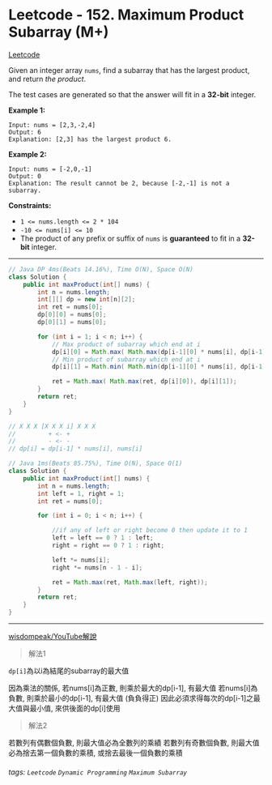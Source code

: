 # Leetcode - 152. Maximum Product Subarray (M+)

[Leetcode](https://leetcode.com/problems/maximum-product-subarray/description/)

Given an integer array `nums`, find a subarray that has the largest product, and return _the product_.

The test cases are generated so that the answer will fit in a **32-bit** integer.

**Example 1:**
```
Input: nums = [2,3,-2,4]
Output: 6
Explanation: [2,3] has the largest product 6.
```
**Example 2:**
```
Input: nums = [-2,0,-1]
Output: 0
Explanation: The result cannot be 2, because [-2,-1] is not a subarray.
```
**Constraints:**

-   `1 <= nums.length <= 2 * 104`
-   `-10 <= nums[i] <= 10`
-   The product of any prefix or suffix of `nums` is **guaranteed** to fit in a **32-bit** integer.

---
```java
// Java DP 4ms(Beats 14.16%), Time O(N), Space O(N)
class Solution {
    public int maxProduct(int[] nums) {
        int n = nums.length;
        int[][] dp = new int[n][2];
        int ret = nums[0];
        dp[0][0] = nums[0];
        dp[0][1] = nums[0];

        for (int i = 1; i < n; i++) {
            // Max product of subarray which end at i
            dp[i][0] = Math.max( Math.max(dp[i-1][0] * nums[i], dp[i-1][1] * nums[i]), nums[i]);
            // Min product of subarray which end at i
            dp[i][1] = Math.min( Math.min(dp[i-1][0] * nums[i], dp[i-1][1] * nums[i]), nums[i]);

            ret = Math.max( Math.max(ret, dp[i][0]), dp[i][1]);
        }
        return ret;
    }
}

// X X X [X X X i] X X X
//         + <- +
//         - <- -
// dp[i] = dp[i-1] * nums[i], nums[i]
```

```java
// Java 1ms(Beats 85.75%), Time O(N), Space O(1)
class Solution {
    public int maxProduct(int[] nums) {
        int n = nums.length;
        int left = 1, right = 1;
        int ret = nums[0];

        for (int i = 0; i < n; i++) {

            //if any of left or right become 0 then update it to 1
            left = left == 0 ? 1 : left;
            right = right == 0 ? 1 : right;

            left *= nums[i];
            right *= nums[n - 1 - i];

            ret = Math.max(ret, Math.max(left, right));
        }
        return ret;
    }
}

```
---

[wisdompeak/YouTube解說](https://www.youtube.com/watch?v=LQuZkqx16PU)

> 解法1

`dp[i]`為以i為結尾的subarray的最大值

因為乘法的關係, 
若nums[i]為正數, 則乘於最大的dp[i-1], 有最大值
若nums[i]為負數, 則乘於最小的dp[i-1], 有最大值 (負負得正)
因此必須求得每次的dp[i-1]之最大值與最小值, 來供後面的dp[i]使用

> 解法2

若數列有偶數個負數, 則最大值必為全數列的乘績
若數列有奇數個負數, 則最大值必為捨去第一個負數的乘積, 或捨去最後一個負數的乘積

###### tags: `Leetcode` `Dynamic Programming` `Maximum Subarray`